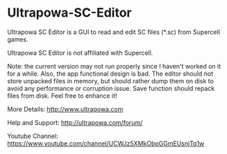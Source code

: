 # Ultrapowa-SC-Editor
Ultrapowa SC Editor is a GUI to read and edit SC files (*.sc) from Supercell games.

Ultrapowa SC Editor is not affiliated with Supercell.

Note: the current version may not run properly since I haven't worked on it for a while.
Also, the app functional design is bad. The editor should not store unpacked files in memory, but should rather dump them on disk to avoid any performance or corruption issue. Save function should repack files from disk. Feel free to enhance it!

More Details: http://www.ultrapowa.com

Help and Support: http://ultrapowa.com/forum/

Youtube Channel: https://www.youtube.com/channel/UCWJz5XMkObpGGmEUsnjTq1w
